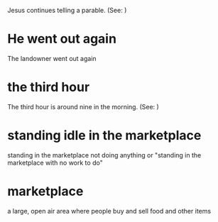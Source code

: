 Jesus continues telling a parable. (See: )

# He went out again
The landowner went out again

# the third hour
The third hour is around nine in the morning. (See: )

# standing idle in the marketplace
standing in the marketplace not doing anything or "standing in the marketplace with no work to do"

# marketplace
a large, open
air area where people buy and sell food and other items